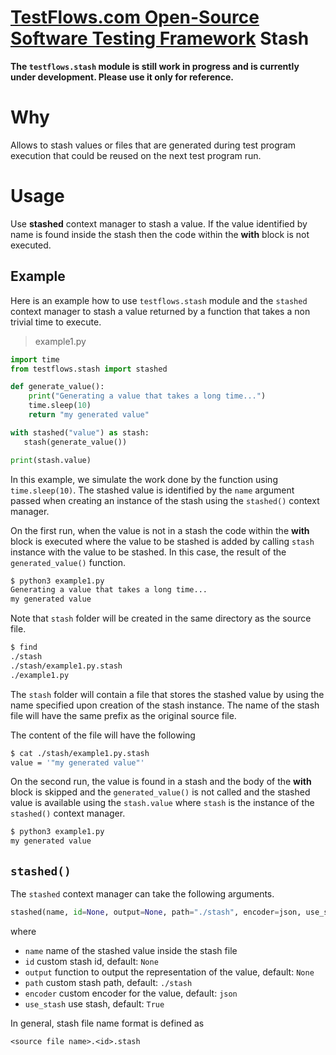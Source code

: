 # [TestFlows.com Open-Source Software Testing Framework] Stash

**The `testflows.stash` module is still work in progress and is currently under development.
Please use it only for reference.**

# Why

Allows to stash values or files that are generated during test program execution
that could be reused on the next test program run.

# Usage

Use **stashed** context manager to stash a value.
If the value identified by name is found inside the stash
then the code within the **with** block is not executed.

## Example

Here is an example how to use `testflows.stash` module
and the `stashed` context manager to stash a value
returned by a function that takes a non trivial time to execute.

> example1.py
```python
import time
from testflows.stash import stashed

def generate_value():
    print("Generating a value that takes a long time...")
    time.sleep(10)
    return "my generated value"

with stashed("value") as stash:
   stash(generate_value())

print(stash.value)
```

In this example, we simulate the work done by the function using
`time.sleep(10)`. The stashed value is identified by the `name`
argument passed when creating an instance of the stash using the
`stashed()` context manager.

On the first run, when the value is not in a stash
the code within the **with** block is executed where the value
to be stashed is added by calling `stash` instance with the value
to be stashed. In this case, the result of the `generated_value()`
function.

```bash
$ python3 example1.py
Generating a value that takes a long time...
my generated value
```

Note that `stash` folder will be created in the same directory as the source file.

```bash
$ find
./stash
./stash/example1.py.stash
./example1.py
```

The `stash` folder will contain a file that stores the stashed value by using the name specified
upon creation of the stash instance. The name of the stash file will have the same prefix as the
original source file.

The content of the file will have the following

```bash
$ cat ./stash/example1.py.stash 
value = '"my generated value"'
```

On the second run, the value is found in a stash and the body of the
**with** block is skipped and the `generated_value()` is not called
and the stashed value is available using the `stash.value`
where `stash` is the instance of the `stashed()` context manager.

```bash
$ python3 example1.py
my generated value
```

## `stashed()`

The `stashed` context manager can take the following arguments.

```python
stashed(name, id=None, output=None, path="./stash", encoder=json, use_stash=True)
```

where

* `name` name of the stashed value inside the stash file
* `id` custom stash id, default: `None`
* `output` function to output the representation of the value, default: `None`
* `path` custom stash path, default: `./stash`
* `encoder` custom encoder for the value, default: `json`
* `use_stash` use stash, default: `True`

In general, stash file name format is defined as

```
<source file name>.<id>.stash
```

[TestFlows.com Open-Source Software Testing Framework]: https://testflows.com

